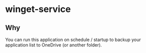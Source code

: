 # winget-service

## Why

You can run this application on schedule / startup to backup your application list to OneDrive (or another folder).
